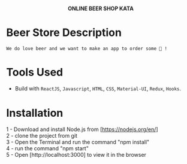 <h4 align="center">ONLINE BEER SHOP KATA </h4>

# Beer Store Description
    We do love beer and we want to make an app to order some 🍺 !

# Tools Used

- Build with `ReactJS`, `Javascript`, `HTML`, `CSS`, `Material-UI`, `Redux`, `Hooks`.

# Installation 

1 - Download and install Node.js from [https://nodejs.org/en/] <br>
2 - clone the project from git <br>
3 - Open the Terminal and run the command "npm install" <br>
4 - run the command "npm start" <br>
5 - Open [http://localhost:3000] to view it in the browser <br>






